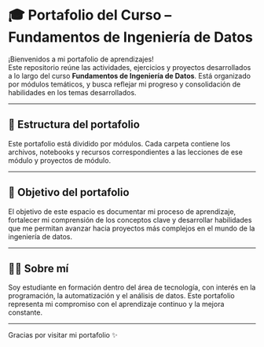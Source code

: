 # 🎓 Portafolio del Curso – Fundamentos de Ingeniería de Datos

¡Bienvenidos a mi portafolio de aprendizajes!  
Este repositorio reúne las actividades, ejercicios y proyectos desarrollados a lo largo del curso **Fundamentos de Ingeniería de Datos**. Está organizado por módulos temáticos, y busca reflejar mi progreso y consolidación de habilidades en los temas desarrollados.

---

## 📁 Estructura del portafolio

Este portafolio está dividido por módulos. Cada carpeta contiene los archivos, notebooks y recursos correspondientes a las lecciones de ese módulo y proyectos de módulo.

---

## 🚀 Objetivo del portafolio

El objetivo de este espacio es documentar mi proceso de aprendizaje, fortalecer mi comprensión de los conceptos clave y desarrollar habilidades que me permitan avanzar hacia proyectos más complejos en el mundo de la ingeniería de datos.

---

## 👩‍💻 Sobre mí

Soy estudiante en formación dentro del área de tecnología, con interés en la programación, la automatización y el análisis de datos. Este portafolio representa mi compromiso con el aprendizaje continuo y la mejora constante.

---


Gracias por visitar mi portafolio ✨
